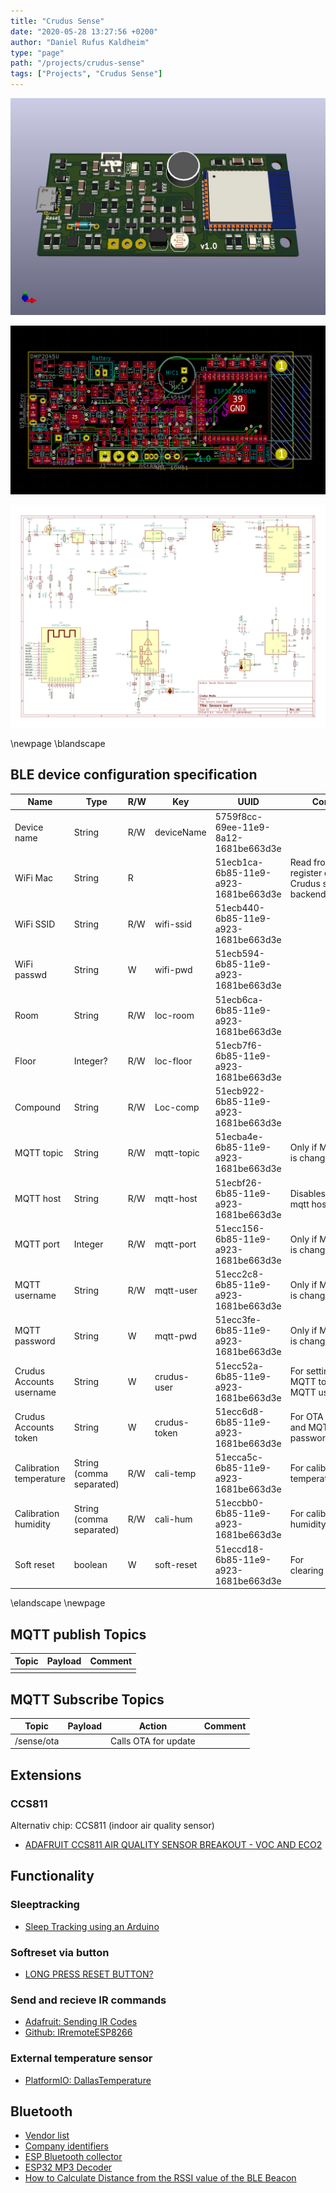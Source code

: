 ```yaml
---
title: "Crudus Sense"
date: "2020-05-28 13:27:56 +0200"
author: "Daniel Rufus Kaldheim"
type: "page"
path: "/projects/crudus-sense"
tags: ["Projects", "Crudus Sense"]
---
```



![Sensor board 3D](../../images/projects/crudus-sense/images/Sensor-board-3d.jpg)

![Sensor board PCB](../../images/projects/crudus-sense/images/Sensor-board-pcb.png)

![Sensor board schematics](../../images/projects/crudus-sense/images/Sensors-board.png)

\newpage
\blandscape

## BLE device configuration specification

| Name                     | Type                     | R/W | Key          | UUID                                 | Comment                                                   |
| ------------------------ | ------------------------ | --- | ------------ | ------------------------------------ | --------------------------------------------------------- |
| Device name              | String                   | R/W | deviceName   | 5759f8cc-69ee-11e9-8a12-1681be663d3e |                                                           |
| WiFi Mac                 | String                   | R   |              | 51ecb1ca-6b85-11e9-a923-1681be663d3e | Read from ESP and register device to Crudus sense backend |
| WiFi SSID                | String                   | R/W | wifi-ssid    | 51ecb440-6b85-11e9-a923-1681be663d3e |                                                           |
| WiFi passwd              | String                   | W   | wifi-pwd     | 51ecb594-6b85-11e9-a923-1681be663d3e |                                                           |
| Room                     | String                   | R/W | loc-room     | 51ecb6ca-6b85-11e9-a923-1681be663d3e |                                                           |
| Floor                    | Integer?                 | R/W | loc-floor    | 51ecb7f6-6b85-11e9-a923-1681be663d3e |                                                           |
| Compound                 | String                   | R/W | Loc-comp     | 51ecb922-6b85-11e9-a923-1681be663d3e |                                                           |
| MQTT topic               | String                   | R/W | mqtt-topic   | 51ecba4e-6b85-11e9-a923-1681be663d3e | Only if MQTT-host is changed                              |
| MQTT host                | String                   | R/W | mqtt-host    | 51ecbf26-6b85-11e9-a923-1681be663d3e | Disables default mqtt host                                |
| MQTT port                | Integer                  | R/W | mqtt-port    | 51ecc156-6b85-11e9-a923-1681be663d3e | Only if MQTT-host is changed                              |
| MQTT username            | String                   | R/W | mqtt-user    | 51ecc2c8-6b85-11e9-a923-1681be663d3e | Only if MQTT-host is changed                              |
| MQTT password            | String                   | W   | mqtt-pwd     | 51ecc3fe-6b85-11e9-a923-1681be663d3e | Only if MQTT-host is changed                              |
| Crudus Accounts username | String                   | W   | crudus-user  | 51ecc52a-6b85-11e9-a923-1681be663d3e | For setting default MQTT topic and MQTT username          |
| Crudus Accounts token    | String                   | W   | crudus-token | 51ecc6d8-6b85-11e9-a923-1681be663d3e | For OTA downloads and MQTT password / token               |
| Calibration temperature  | String (comma separated) | R/W | cali-temp    | 51ecca5c-6b85-11e9-a923-1681be663d3e | For calibrate temperature                                 |
| Calibration humidity     | String (comma separated) | R/W | cali-hum     | 51eccbb0-6b85-11e9-a923-1681be663d3e | For calibrate humidity                                    |
| Soft reset               | boolean                  | W   | soft-reset   | 51eccd18-6b85-11e9-a923-1681be663d3e | For clearing preferences                                  |

\elandscape
\newpage

## MQTT publish Topics

| Topic | Payload | Comment |
| ----- | ------- | ------- |
|       |         |         |

## MQTT Subscribe Topics

| Topic      | Payload | Action               | Comment |
| ---------- | ------- | -------------------- | ------- |
| /sense/ota |         | Calls OTA for update |         |

## Extensions

### CCS811

Alternativ chip: CCS811 (indoor air quality sensor)

- [ADAFRUIT CCS811 AIR QUALITY SENSOR BREAKOUT - VOC AND ECO2](https://www.adafruit.com/product/3566)

## Functionality

### Sleeptracking

- [Sleep Tracking using an Arduino](https://duino4projects.com/sleep-tracking-using-an-arduino/)

### Softreset via button

- [LONG PRESS RESET BUTTON?](https://www.esp8266.com/viewtopic.php?t=9558&start=8)

### Send and recieve IR commands

- [Adafruit: Sending IR Codes](https://learn.adafruit.com/using-an-infrared-library/sending-ir-codes)
- [Github: IRremoteESP8266](https://github.com/crankyoldgit/IRremoteESP8266)

### External temperature sensor

- [PlatformIO: DallasTemperature](https://platformio.org/lib/show/54/DallasTemperature/examples)

## Bluetooth

- [Vendor list](https://gitlab.com/wireshark/wireshark/raw/master/manuf)
- [Company identifiers](https://www.bluetooth.com/specifications/assigned-numbers/company-identifiers/)
- [ESP Bluetooth collector](https://github.com/tobozo/ESP32-BLECollector)
- [ESP32 MP3 Decoder](https://github.com/MrBuddyCasino/ESP32_MP3_Decoder)
- [How to Calculate Distance from the RSSI value of the BLE Beacon](https://iotandelectronics.wordpress.com/2016/10/07/how-to-calculate-distance-from-the-rssi-value-of-the-ble-beacon/)
